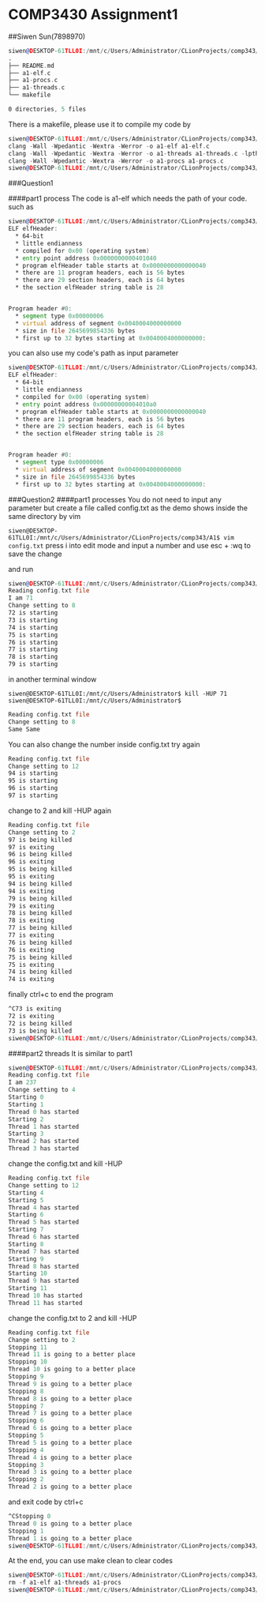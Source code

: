 # COMP3430 Assignment1
##Siwen Sun(7898970)

```asm
siwen@DESKTOP-61TLL0I:/mnt/c/Users/Administrator/CLionProjects/comp343/A1$ tree
.
├── README.md
├── a1-elf.c
├── a1-procs.c
├── a1-threads.c
└── makefile

0 directories, 5 files
```
There is a makefile, please use it to compile my code by
```asm
siwen@DESKTOP-61TLL0I:/mnt/c/Users/Administrator/CLionProjects/comp343/A1$ make
clang -Wall -Wpedantic -Wextra -Werror -o a1-elf a1-elf.c
clang -Wall -Wpedantic -Wextra -Werror -o a1-threads a1-threads.c -lpthread
clang -Wall -Wpedantic -Wextra -Werror -o a1-procs a1-procs.c
siwen@DESKTOP-61TLL0I:/mnt/c/Users/Administrator/CLionProjects/comp343/A1$
```

###Question1

####part1 process
The code is a1-elf which needs the path of your code. such as
```asm
siwen@DESKTOP-61TLL0I:/mnt/c/Users/Administrator/CLionProjects/comp343/A1$ ./a1-elf hello.out64
ELF elfHeader:
  * 64-bit
  * little endianness
  * compiled for 0x00 (operating system)
  * entry point address 0x0000000000401040
  * program elfHeader table starts at 0x0000000000000040
  * there are 11 program headers, each is 56 bytes
  * there are 29 section headers, each is 64 bytes
  * the section elfHeader string table is 28


Program header #0:
  * segment type 0x00000006
  * virtual address of segment 0x0040004000000000
  * size in file 2645699854336 bytes
  * first up to 32 bytes starting at 0x0040004000000000:
```

you can also use my code's path as input parameter
```asm
siwen@DESKTOP-61TLL0I:/mnt/c/Users/Administrator/CLionProjects/comp343/A1$ ./a1-elf a1-elf
ELF elfHeader:
  * 64-bit
  * little endianness
  * compiled for 0x00 (operating system)
  * entry point address 0x00000000004010a0
  * program elfHeader table starts at 0x0000000000000040
  * there are 11 program headers, each is 56 bytes
  * there are 29 section headers, each is 64 bytes
  * the section elfHeader string table is 28


Program header #0:
  * segment type 0x00000006
  * virtual address of segment 0x0040004000000000
  * size in file 2645699854336 bytes
  * first up to 32 bytes starting at 0x0040004000000000:
```

###Question2
####part1 processes
You do not need to input any parameter but create a file called config.txt as the demo shows inside the same directory by vim

```siwen@DESKTOP-61TLL0I:/mnt/c/Users/Administrator/CLionProjects/comp343/A1$ vim config.txt```
press i into edit mode and input a number and use esc + :wq to save the change

and run
```asm
siwen@DESKTOP-61TLL0I:/mnt/c/Users/Administrator/CLionProjects/comp343/A1$ ./a1-procs
Reading config.txt file
I am 71
Change setting to 8
72 is starting
73 is starting
74 is starting
75 is starting
76 is starting
77 is starting
78 is starting
79 is starting

```

in another terminal window

```
siwen@DESKTOP-61TLL0I:/mnt/c/Users/Administrator$ kill -HUP 71
siwen@DESKTOP-61TLL0I:/mnt/c/Users/Administrator$
```

```asm
Reading config.txt file
Change setting to 8
Same Same
```
You can also change the number inside config.txt
try again
```asm
Reading config.txt file
Change setting to 12
94 is starting
95 is starting
96 is starting
97 is starting
```

change to 2 and kill -HUP again
```asm
Reading config.txt file
Change setting to 2
97 is being killed
97 is exiting
96 is being killed
96 is exiting
95 is being killed
95 is exiting
94 is being killed
94 is exiting
79 is being killed
79 is exiting
78 is being killed
78 is exiting
77 is being killed
77 is exiting
76 is being killed
76 is exiting
75 is being killed
75 is exiting
74 is being killed
74 is exiting
```
finally ctrl+c to end the program
```asm
^C73 is exiting
72 is exiting
72 is being killed
73 is being killed
siwen@DESKTOP-61TLL0I:/mnt/c/Users/Administrator/CLionProjects/comp343/A1$
```

####part2 threads
It is similar to part1
```asm
siwen@DESKTOP-61TLL0I:/mnt/c/Users/Administrator/CLionProjects/comp343/A1$ ./a1-threads
Reading config.txt file
I am 237
Change setting to 4
Starting 0
Starting 1
Thread 0 has started
Starting 2
Thread 1 has started
Starting 3
Thread 2 has started
Thread 3 has started
```

change the config.txt and kill -HUP
```asm
Reading config.txt file
Change setting to 12
Starting 4
Starting 5
Thread 4 has started
Starting 6
Thread 5 has started
Starting 7
Thread 6 has started
Starting 8
Thread 7 has started
Starting 9
Thread 8 has started
Starting 10
Thread 9 has started
Starting 11
Thread 10 has started
Thread 11 has started
```

change the config.txt to 2 and kill -HUP
```asm
Reading config.txt file
Change setting to 2
Stopping 11
Thread 11 is going to a better place
Stopping 10
Thread 10 is going to a better place
Stopping 9
Thread 9 is going to a better place
Stopping 8
Thread 8 is going to a better place
Stopping 7
Thread 7 is going to a better place
Stopping 6
Thread 6 is going to a better place
Stopping 5
Thread 5 is going to a better place
Stopping 4
Thread 4 is going to a better place
Stopping 3
Thread 3 is going to a better place
Stopping 2
Thread 2 is going to a better place
```

and exit code by ctrl+c
```asm
^CStopping 0
Thread 0 is going to a better place
Stopping 1
Thread 1 is going to a better place
siwen@DESKTOP-61TLL0I:/mnt/c/Users/Administrator/CLionProjects/comp343/A1$
```

At the end, you can use make clean to clear codes
```asm
siwen@DESKTOP-61TLL0I:/mnt/c/Users/Administrator/CLionProjects/comp343/A1$ make clean
rm -f a1-elf a1-threads a1-procs
siwen@DESKTOP-61TLL0I:/mnt/c/Users/Administrator/CLionProjects/comp343/A1$
```